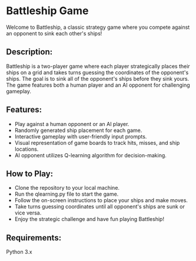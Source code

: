 # Battleship Game

Welcome to Battleship, a classic strategy game where you compete against an opponent to sink each other's ships!

## Description:

Battleship is a two-player game where each player strategically places their ships on a grid and takes turns guessing the coordinates of the opponent's ships. The goal is to sink all of the opponent's ships before they sink yours. The game features both a human player and an AI opponent for challenging gameplay.

## Features:

- Play against a human opponent or an AI player.
- Randomly generated ship placement for each game.
- Interactive gameplay with user-friendly input prompts.
- Visual representation of game boards to track hits, misses, and ship locations.
- AI opponent utilizes Q-learning algorithm for decision-making.

## How to Play:

- Clone the repository to your local machine.
- Run the qlearning.py file to start the game.
- Follow the on-screen instructions to place your ships and make moves.
- Take turns guessing coordinates until all opponent's ships are sunk or vice versa.
- Enjoy the strategic challenge and have fun playing Battleship!

## Requirements:

Python 3.x
